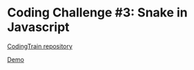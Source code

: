 # Coding Challenge #3: Snake in Javascript

[CodingTrain repository](https://github.com/CodingTrain/Rainbow-Code/tree/master/CodingChallenges/CC_03_Snake_game_p5.js)

[Demo](https://bjorvack.github.io/code-challenges/challenges/cc-003-snake/)
